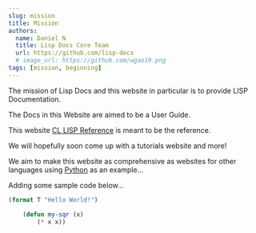 ```yaml
---
slug: mission
title: Mission
authors:
  name: Daniel N
  title: Lisp Docs Core Team
  url: https://github.com/lisp-docs
  # image_url: https://github.com/wgao19.png
tags: [mission, beginning]
---
```


The mission of Lisp Docs and this website in particular is to provide LISP Documentation.

The Docs in this Website are aimed to be a User Guide.

This website [CL LISP Reference](https://lisp-docs.github.io/cl-language-reference/) is meant to be the reference.

We will hopefully soon come up with a tutorials website and more!

We aim to make this website as comprehensive as websites for other languages using [Python](https://www.python.org/) as an example...

Adding some sample code below...

```lisp
(format T "Hello World!")
```

```lisp
    (defun my-sqr (x)
        (* x x))
```
